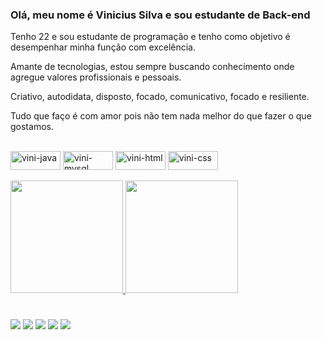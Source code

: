 ### Olá, meu nome é Vinicius Silva e sou estudante de Back-end 

Tenho 22 e sou estudante de programação e tenho como objetivo é desempenhar minha função com excelência.

Amante de tecnologias, estou sempre buscando conhecimento onde agregue valores profissionais e pessoais.

Criativo, autodidata, disposto, focado, comunicativo, focado e resiliente.
  
Tudo que faço é com amor pois não tem nada melhor do que fazer o que gostamos.

<div style="display: inline_block"><br>
  <img align="center" alt="vini-java" height="30" width="80" src="https://img.shields.io/badge/Java-ED8B00?style=for-the-badge&logo=java&logoColor=white">
  <img align="center" alt="vini-mysql" height="30" width="80" src="https://img.shields.io/badge/MySQL-00000F?style=for-the-badge&logo=mysql&logoColor=white">
  <img align="center" alt="vini-html" height="30" width="80" src="https://img.shields.io/badge/HTML5-E34F26?style=for-the-badge&logo=html5&logoColor=white">
  <img align="center" alt="vini-css" height="30" width="80" src="https://img.shields.io/badge/CSS3-1572B6?style=for-the-badge&logo=css3&logoColor=white">
</div><br>

<div>
  <a href="https://github.com/Viniciusilva9">
  <img height="180em" src="https://github-readme-stats.vercel.app/api?username=viniciusilva9&show_icons=true&theme=github_dark&include_all_commits=true&count_private=true"/>
  <img height="180em" src="https://github-readme-stats.vercel.app/api/top-langs/?username=viniciusilva9&layout=compact&langs_count=16&theme=github_dark"/> 
</div>
  
#
  
<div>
  <a href="https://api.whatsapp.com/send?phone=5581985471847" target="_black"><img src="https://img.shields.io/badge/WhatsApp-25D366?style=for-the-badge&logo=whatsapp&logoColor=white" target="_blanck"></a>
  <a href="https://www.linkedin.com/in/viniciusandredasilva/" target="_black"><img src="https://img.shields.io/badge/LinkedIn-0077B5?style=for-the-badge&logo=linkedin&logoColor=white" target="_blanck"></a>
  <a href="https://www.instagram.com/viniciusilva9/" target="_black"><img src="https://img.shields.io/badge/Instagram-E4405F?style=for-the-badge&logo=instagram&logoColor=white" target="_blanck"></a>
  <a href="mailto:viniciusandredasilva.2021@gmail.com" target="_black"><img src="https://img.shields.io/badge/Gmail-D14836?style=for-the-badge&logo=gmail&logoColor=white" target="_blanck"></a>
  <a href="mailto:viniciusandrevestibular@outlook.com" target="_black"><img src="https://img.shields.io/badge/Microsoft_Outlook-0078D4?style=for-the-badge&logo=microsoft-outlook&logoColor=white" target="_blanck"></a> 
</div>

